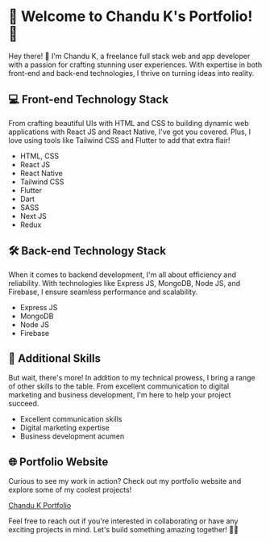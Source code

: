 # 🚀 Welcome to Chandu K's Portfolio! 🎨

Hey there! 👋 I'm Chandu K, a freelance full stack web and app developer with a passion for crafting stunning user experiences. With expertise in both front-end and back-end technologies, I thrive on turning ideas into reality.

## 💻 Front-end Technology Stack
From crafting beautiful UIs with HTML and CSS to building dynamic web applications with React JS and React Native, I've got you covered. Plus, I love using tools like Tailwind CSS and Flutter to add that extra flair!

- HTML, CSS
- React JS
- React Native
- Tailwind CSS
- Flutter
- Dart
- SASS
- Next JS
- Redux

## 🛠️ Back-end Technology Stack
When it comes to backend development, I'm all about efficiency and reliability. With technologies like Express JS, MongoDB, Node JS, and Firebase, I ensure seamless performance and scalability.

- Express JS
- MongoDB
- Node JS
- Firebase

## 🎯 Additional Skills
But wait, there's more! In addition to my technical prowess, I bring a range of other skills to the table. From excellent communication to digital marketing and business development, I'm here to help your project succeed.

- Excellent communication skills
- Digital marketing expertise
- Business development acumen

## 🌐 Portfolio Website

Curious to see my work in action? Check out my portfolio website and explore some of my coolest projects!

[Chandu K Portfolio](https://chandukportfolio.onrender.com/)

Feel free to reach out if you're interested in collaborating or have any exciting projects in mind. Let's build something amazing together! 👨‍💻
